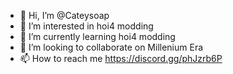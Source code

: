 - 👋 Hi, I’m @Cateysoap
- 👀 I’m interested in hoi4 modding
- 🌱 I’m currently learning hoi4 modding
- 💞️ I’m looking to collaborate on Millenium Era
- 📫 How to reach me https://discord.gg/phJzrb6P

<!---
Cateysoap/Cateysoap is a ✨ special ✨ repository because its `README.md` (this file) appears on your GitHub profile.
You can click the Preview link to take a look at your changes.
--->
